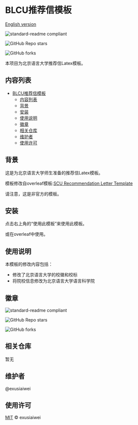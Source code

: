 # BLCU推荐信模板

[English version](https://github.com/exusiaiwei/BLCU-Recommendation-Letter-Template/blob/main/readme.md)

![standard-readme compliant](https://img.shields.io/badge/readme%20style-standard-brightgreen.svg?style=flat-square)

![GitHub Repo stars](https://img.shields.io/github/stars/exusiaiwei/BLCU-Recommendation-Letter-Template)

![GitHub forks](https://img.shields.io/github/forks/exusiaiwei/BLCU-Recommendation-Letter-Template)

本项目为北京语言大学推荐信Latex模板。

## 内容列表

- [BLCU推荐信模板](#blcu推荐信模板)
  - [内容列表](#内容列表)
  - [背景](#背景)
  - [安装](#安装)
  - [使用说明](#使用说明)
  - [徽章](#徽章)
  - [相关仓库](#相关仓库)
  - [维护者](#维护者)
  - [使用许可](#使用许可)

## 背景

这是为北京语言大学师生准备的推荐信Latex模板。

模板修改自overleaf模板:[SCU Recommendation Letter Template](https://www.overleaf.com/latex/templates/scu-recommendation-letter-template/pbjjvmbdvrvj)

请注意，这是非官方的模板。

## 安装

点击右上角的“使用此模板”来使用此模板。

或在overleaf中使用。

## 使用说明

本模板的修改内容包括：

- 修改了北京语言大学的校徽和校标
- 将院校信息修改为北京语言大学语言科学院


## 徽章

![standard-readme compliant](https://img.shields.io/badge/readme%20style-standard-brightgreen.svg?style=flat-square)

![GitHub Repo stars](https://img.shields.io/github/stars/exusiaiwei/BLCU-Recommendation-Letter-Template)

![GitHub forks](https://img.shields.io/github/forks/exusiaiwei/BLCU-Recommendation-Letter-Template)
## 相关仓库

暂无

## 维护者

@exusiaiwei

## 使用许可

[MIT](LICENSE) © exusiaiwei
